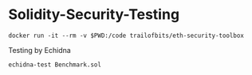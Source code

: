 # Solidity-Security-Testing

```
docker run -it --rm -v $PWD:/code trailofbits/eth-security-toolbox
```

Testing by Echidna
```
echidna-test Benchmark.sol
```
